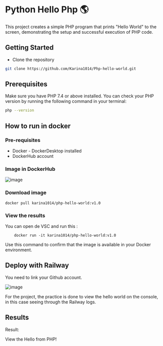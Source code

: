 # Python Hello Php 🌎

This project creates a simple PHP program that prints "Hello World" to the screen, demonstrating the setup and successful execution of PHP code.

## Getting Started
* Clone the repository

```sh
git clone https://github.com/Karina1014/Php-hello-world.git
```


## Prerequisites

Make sure you have PHP 7.4 or above installed. You can check your PHP version by running the following command in your terminal:

```sh
php --version
```

## How to run in docker
### Pre-requisites
* Docker - DockerDesktop installed
* DockerHub account


### Image in DockerHub

![image](https://github.com/user-attachments/assets/8157d95c-55b2-484b-b132-b73d48bac5d5)


### Download image
```
docker pull karina1014/php-hello-world:v1.0
```

### View the results
You can open de VSC and run this :
```
    docker run -it karina1014/php-hello-world:v1.0
```
Use this command to confirm that the image is available in your Docker environment.


## Deploy with Railway

You need to link your Github account.

![image](https://github.com/user-attachments/assets/51bd074e-28b5-4dcd-adbf-f05305952b72)


For the project, the practice is done to view the hello world on the console, in this case seeing through the Railway logs.

## Results
Result:

View the Hello from PHP!
